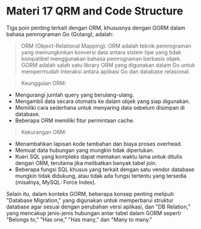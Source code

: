 # Materi 17 QRM and Code Structure
Tiga poin penting terkait dengan ORM, khususnya dengan GORM dalam bahasa pemrograman Go (Golang), adalah:

> ORM (Object-Relational Mapping):
ORM adalah teknik pemrograman yang memungkinkan konversi data antara sistem tipe yang tidak kompatibel menggunakan bahasa pemrograman berbasis objek. GORM adalah salah satu library ORM yang digunakan dalam Go untuk mempermudah interaksi antara aplikasi Go dan database relasional.

>Keunggulan ORM:
- Mengurangi jumlah query yang berulang-ulang.
- Mengambil data secara otomatis ke dalam objek yang siap digunakan.
- Memiliki cara sederhana untuk menyaring data sebelum disimpan di database.
- Beberapa ORM memiliki fitur permintaan cache.

> Kekurangan ORM:
- Menambahkan lapisan kode tambahan dan biaya proses overhead.
- Memuat data hubungan yang mungkin tidak diperlukan.
- Kueri SQL yang kompleks dapat memakan waktu lama untuk ditulis dengan ORM, terutama jika melibatkan banyak tabel join.
- Beberapa fungsi SQL khusus yang terkait dengan satu vendor database mungkin tidak didukung, atau tidak ada fungsi tertentu yang tersedia (misalnya, MySQL: Force Index).

Selain itu, dalam konteks GORM, beberapa konsep penting meliputi "Database Migration," yang digunakan untuk memperbarui struktur database agar sesuai dengan perubahan versi aplikasi, dan "DB Relation," yang mencakup jenis-jenis hubungan antar tabel dalam GORM seperti "Belongs to," "Has one," "Has many," dan "Many to many."